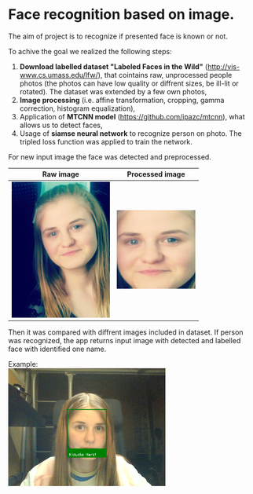 # Face recognition based on image.

The aim of project is to recognize if presented face is known or not.
 
To achive the goal we realized the following steps:
1. **Download labelled dataset "Labeled Faces in the Wild"** (http://vis-www.cs.umass.edu/lfw/), that cointains raw, unprocessed people photos (the photos can have low quality or diffrent sizes, be ill-lit or rotated). The dataset was extended by a few own photos,
2. **Image processing** (i.e. affine transformation, cropping, gamma correction, histogram equalization),
3. Application of **MTCNN model** (https://github.com/ipazc/mtcnn), what allows us to detect faces,
4. Usage of **siamse neural network** to recognize person on photo. The tripled loss function was applied to train the network.

For new input image the face was detected and preprocessed. 

Raw image | Processed image
--- | ---
![](https://github.com/klaudialemiec/face-recognition/blob/master/examples/raw-image.png) | ![](https://github.com/klaudialemiec/face-recognition/blob/master/examples/processed.png)

Then it was compared with diffrent images included in dataset. If person was recognized, the app returns input image with detected and labelled face with identified one name.

Example:<br/>
![](https://github.com/klaudialemiec/face-recognition/blob/master/examples/output.png)
